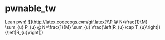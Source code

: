 # pwnable_tw
Lean pwn!
![](http://latex.codecogs.com/gif.latex?\\P @ N=\frac{1}{M} \sum_{u} P_{u} @ N=\frac{1}{M} \sum_{u} \frac{\left|R_{u} \cap T_{u}\right|}{\left|R_{u}\right|})

